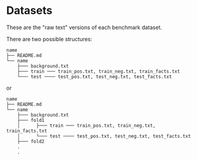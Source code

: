 # Datasets

These are the "raw text" versions of each benchmark dataset.

There are two possible structures:

```
name
├── README.md
└── name
    ├─── background.txt
    ├─── train ─── train_pos.txt, train_neg.txt, train_facts.txt
    └─── test ──── test_pos.txt, test_neg.txt, test_facts.txt
```

or

```
name
├── README.md
└── name
    ├─── background.txt
    ├─── fold1
    │      ├─── train ─── train_pos.txt, train_neg.txt, train_facts.txt
    │      └─── test ──── test_pos.txt, test_neg.txt, test_facts.txt
    ├─── fold2
    .
    .
```

